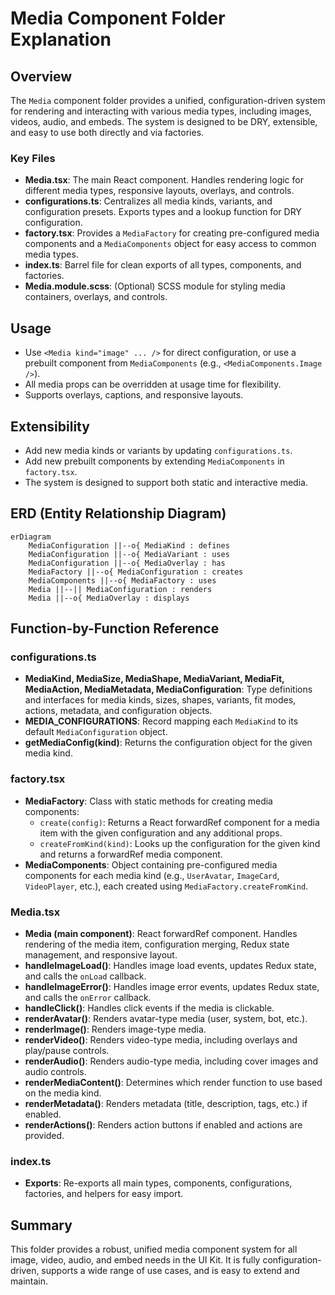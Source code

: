 # Media Component Folder Explanation

## Overview

The `Media` component folder provides a unified, configuration-driven system for rendering and interacting with various media types, including images, videos, audio, and embeds. The system is designed to be DRY, extensible, and easy to use both directly and via factories.

### Key Files

- **Media.tsx**: The main React component. Handles rendering logic for different media types, responsive layouts, overlays, and controls.
- **configurations.ts**: Centralizes all media kinds, variants, and configuration presets. Exports types and a lookup function for DRY configuration.
- **factory.tsx**: Provides a `MediaFactory` for creating pre-configured media components and a `MediaComponents` object for easy access to common media types.
- **index.ts**: Barrel file for clean exports of all types, components, and factories.
- **Media.module.scss**: (Optional) SCSS module for styling media containers, overlays, and controls.

## Usage

- Use `<Media kind="image" ... />` for direct configuration, or use a prebuilt component from `MediaComponents` (e.g., `<MediaComponents.Image />`).
- All media props can be overridden at usage time for flexibility.
- Supports overlays, captions, and responsive layouts.

## Extensibility

- Add new media kinds or variants by updating `configurations.ts`.
- Add new prebuilt components by extending `MediaComponents` in `factory.tsx`.
- The system is designed to support both static and interactive media.

## ERD (Entity Relationship Diagram)

```mermaid
erDiagram
    MediaConfiguration ||--o{ MediaKind : defines
    MediaConfiguration ||--o{ MediaVariant : uses
    MediaConfiguration ||--o{ MediaOverlay : has
    MediaFactory ||--o{ MediaConfiguration : creates
    MediaComponents ||--o{ MediaFactory : uses
    Media ||--|| MediaConfiguration : renders
    Media ||--o{ MediaOverlay : displays
```

## Function-by-Function Reference

### configurations.ts

- **MediaKind, MediaSize, MediaShape, MediaVariant, MediaFit, MediaAction, MediaMetadata, MediaConfiguration**: Type definitions and interfaces for media kinds, sizes, shapes, variants, fit modes, actions, metadata, and configuration objects.
- **MEDIA_CONFIGURATIONS**: Record mapping each `MediaKind` to its default `MediaConfiguration` object.
- **getMediaConfig(kind)**: Returns the configuration object for the given media kind.

### factory.tsx

- **MediaFactory**: Class with static methods for creating media components:
  - `create(config)`: Returns a React forwardRef component for a media item with the given configuration and any additional props.
  - `createFromKind(kind)`: Looks up the configuration for the given kind and returns a forwardRef media component.
- **MediaComponents**: Object containing pre-configured media components for each media kind (e.g., `UserAvatar`, `ImageCard`, `VideoPlayer`, etc.), each created using `MediaFactory.createFromKind`.

### Media.tsx

- **Media (main component)**: React forwardRef component. Handles rendering of the media item, configuration merging, Redux state management, and responsive layout.
- **handleImageLoad()**: Handles image load events, updates Redux state, and calls the `onLoad` callback.
- **handleImageError()**: Handles image error events, updates Redux state, and calls the `onError` callback.
- **handleClick()**: Handles click events if the media is clickable.
- **renderAvatar()**: Renders avatar-type media (user, system, bot, etc.).
- **renderImage()**: Renders image-type media.
- **renderVideo()**: Renders video-type media, including overlays and play/pause controls.
- **renderAudio()**: Renders audio-type media, including cover images and audio controls.
- **renderMediaContent()**: Determines which render function to use based on the media kind.
- **renderMetadata()**: Renders metadata (title, description, tags, etc.) if enabled.
- **renderActions()**: Renders action buttons if enabled and actions are provided.

### index.ts

- **Exports**: Re-exports all main types, components, configurations, factories, and helpers for easy import.

## Summary

This folder provides a robust, unified media component system for all image, video, audio, and embed needs in the UI Kit. It is fully configuration-driven, supports a wide range of use cases, and is easy to extend and maintain.
